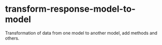 # transform-response-model-to-model
Transformation of data from one model to another model, add methods and others.
